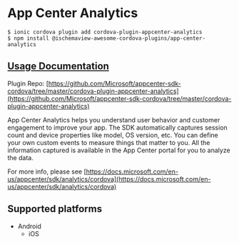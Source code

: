 # App Center Analytics

```text
$ ionic cordova plugin add cordova-plugin-appcenter-analytics
$ npm install @ischemaview-awesome-cordova-plugins/app-center-analytics
```

## [Usage Documentation](https://danielsogl.gitbook.io/awesome-cordova-plugins/plugins/app-center-analytics/)

Plugin Repo: [https://github.com/Microsoft/appcenter-sdk-cordova/tree/master/cordova-plugin-appcenter-analytics](https://github.com/Microsoft/appcenter-sdk-cordova/tree/master/cordova-plugin-appcenter-analytics)

App Center Analytics helps you understand user behavior and customer engagement to improve your app. The SDK automatically captures session count and device properties like model, OS version, etc. You can define your own custom events to measure things that matter to you. All the information captured is available in the App Center portal for you to analyze the data.

For more info, please see [https://docs.microsoft.com/en-us/appcenter/sdk/analytics/cordova](https://docs.microsoft.com/en-us/appcenter/sdk/analytics/cordova)

## Supported platforms

* Android
  * iOS

